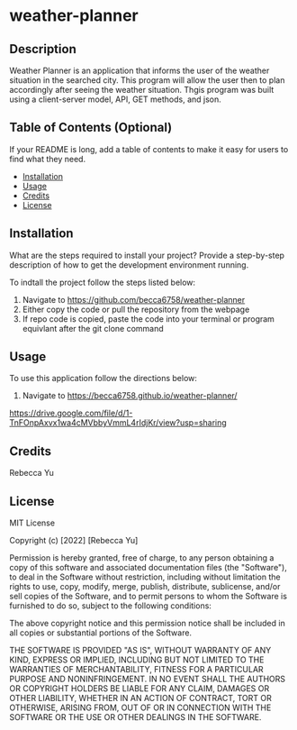 # weather-planner

## Description

Weather Planner is an application that informs the user of the weather situation in the searched city. This program will allow the user then to plan accordingly after seeing the weather situation. Thgis program was built using a client-server model, API, GET methods, and json.

## Table of Contents (Optional)

If your README is long, add a table of contents to make it easy for users to find what they need.

- [Installation](#installation)
- [Usage](#usage)
- [Credits](#credits)
- [License](#license)

## Installation

What are the steps required to install your project? Provide a step-by-step description of how to get the development environment running.

To indtall the project follow the steps listed below:
1. Navigate to https://github.com/becca6758/weather-planner
2. Either copy the code or pull the repository from the webpage
3. If repo code is copied, paste the code into your terminal or program equivlant after the git clone command

## Usage

To use this application follow the directions below:
1. Navigate to  https://becca6758.github.io/weather-planner/ 

https://drive.google.com/file/d/1-TnFOnpAxvx1wa4cMVbbyVmmL4rIdjKr/view?usp=sharing


## Credits

Rebecca Yu

## License

MIT License

Copyright (c) [2022] [Rebecca Yu]

Permission is hereby granted, free of charge, to any person obtaining a copy
of this software and associated documentation files (the "Software"), to deal
in the Software without restriction, including without limitation the rights
to use, copy, modify, merge, publish, distribute, sublicense, and/or sell
copies of the Software, and to permit persons to whom the Software is
furnished to do so, subject to the following conditions:

The above copyright notice and this permission notice shall be included in all
copies or substantial portions of the Software.

THE SOFTWARE IS PROVIDED "AS IS", WITHOUT WARRANTY OF ANY KIND, EXPRESS OR
IMPLIED, INCLUDING BUT NOT LIMITED TO THE WARRANTIES OF MERCHANTABILITY,
FITNESS FOR A PARTICULAR PURPOSE AND NONINFRINGEMENT. IN NO EVENT SHALL THE
AUTHORS OR COPYRIGHT HOLDERS BE LIABLE FOR ANY CLAIM, DAMAGES OR OTHER
LIABILITY, WHETHER IN AN ACTION OF CONTRACT, TORT OR OTHERWISE, ARISING FROM,
OUT OF OR IN CONNECTION WITH THE SOFTWARE OR THE USE OR OTHER DEALINGS IN THE
SOFTWARE.

